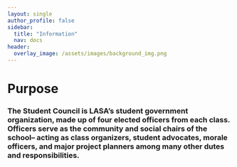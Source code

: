 ```yaml
---
layout: single
author_profile: false
sidebar:
  title: "Information"
  nav: docs
header:
  overlay_image: /assets/images/background_img.png
---
```


# Purpose

### The Student Council is LASA’s student government organization, made up of four elected officers from each class. Officers serve as the community and social chairs of the school– acting as class organizers, student advocates, morale officers, and major project planners among many other dutes and responsibilities.
